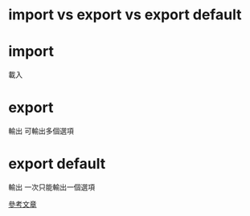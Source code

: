 <h1>import vs export vs export default</h1>

<h1>import</h1>
載入

<h1>export</h1>
輸出
可輸出多個選項

<h1>export default</h1>
輸出
一次只能輸出一個選項

[參考文章](https://wcc723.github.io/development/2020/03/25/import-export/)
